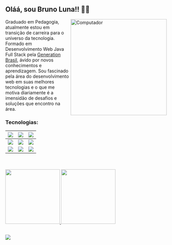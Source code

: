 ## Oláá, sou Bruno Luna!! 👨🏾

<img src= "https://github.com/iuricode/iuricode/blob/master/pc.svg" min-width="300px" max-width="400px" width="300px" align="right" alt="Computador">
<p align="left">
Graduado em Pedagogia, atualmente estou em transição de carreira para o universo da tecnologia. Formado em Desenvolvimento Web  Java Full Stack  pela <a href = "https://brazil.generation.org"> Generation Brasil</a>, ávido por novos conhecimentos e aprendizagem. Sou fascinado pela área do desenvolvimento web em suas melhores tecnologias e o que me motiva diariamente é a imensidão de desafios e soluções que encontro na área.
<br>

 </p>
 
### Tecnologias: 

| <img src="https://img.shields.io/badge/HTML5-orange?style=for-the-badge&logo=html5&logoColor=white"> | <img src="https://img.shields.io/badge/CSS3-blue?style=for-the-badge&logo=css3&logoColor=white"> | <img src="https://img.shields.io/badge/JavaScript-323330?style=for-the-badge&logo=javascript&logoColor=F7DF1E"> |
| :----------------------------------------------------------: | :----------------------------------------------------------: | :----------------------------------------------------------: |
| <img src="https://img.shields.io/badge/Angular-DD0031?style=for-the-badge&logo=angular&logoColor=white"> | <img src="https://img.shields.io/badge/Java-purple?style=for-the-badge&logo=java&logoColor=white"> | <img src="https://img.shields.io/badge/MySQL-00000F?style=for-the-badge&logo=mysql&logoColor=white"> |
|  <img src="https://img.shields.io/badge/Git-008000?style=for-the-badge&logo=git&logoColor=white"> | <img src="https://img.shields.io/badge/Spring_Boot-F2F4F9?style=for-the-badge&logo=spring-boot">| <img src="https://img.shields.io/badge/Bootstrap-563D7C?style=for-the-badge&logo=bootstrap&logoColor=whit"> | 




 <div>
 <br><br>
  <a href="https://github.com/Bruno-Luna">
  <img height="170em" src="https://github-readme-stats.vercel.app/api?username=Bruno-Luna&show_icons=true&theme=highcontrast&include_all_commits=true&count_private=true"/>
  
  <img height="170em" src="https://github-readme-stats.vercel.app/api/top-langs/?username=Bruno-Luna&layout=compact&langs_count=7&theme=highcontrast"/>
</div>
<br>
<p align="left">
 
  <a href="https://www.linkedin.com/in/bruno-luna-11590720a/" alt="Linkedin">
    <img src="https://img.shields.io/badge/-Linkedin-1C1C1C?style=for-the-badge&logo=Linkedin&logoColor=00FFFF&link=https://www.linkedin.com/in/bruno-luna-11590720a/"/>
  </a>
</p>  
